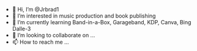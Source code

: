 - 👋 Hi, I’m @Jrbrad1
- 👀 I’m interested in music production and book publishing
- 🌱 I’m currently learning Band-in-a-Box, Garageband, KDP, Canva, Bing Dalle-3
- 💞️ I’m looking to collaborate on ...
- 📫 How to reach me ...

<!---
Jrbrad1/Jrbrad1 is a ✨ special ✨ repository because its `README.md` (this file) appears on your GitHub profile.
You can click the Preview link to take a look at your changes.
--->
